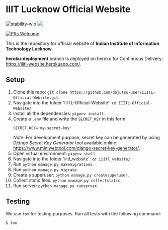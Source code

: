 # IIIT Lucknow Official Website

![stability-wip](https://img.shields.io/badge/stability-work_in_progress-lightgrey.svg?style=for-the-badge) ![](https://img.shields.io/travis/dojutsu-user/IIITL-Official-Website/master.svg?logo=travis&style=for-the-badge)

[![PRs Welcome](https://img.shields.io/badge/PRs-welcome-brightgreen.svg?style=for-the-badge)](http://makeapullrequest.com)


This is the repository for official website of **Indian Institute of Information Technology Lucknow**.

**heroku-deployment** branch is deployed on heroku for Continuous Delivery: https://iiitl-website.herokuapp.com/.

## Setup

1. Clone this repo: `git clone https://github.com/dojutsu-user/IIITL-Official-Website.git`.
2. Navigate into the folder 'IIITL-Official-Website': `cd IIITL-Official-Website/`.
3. Install all the dependencies: `pipenv install`.
4. Create a `.env` file and write the `SECRET_KEY` in this form:
    ```
    SECRET_KEY='my-secret-key'
    ```
    *Note*: For development purpose, secret key can be generated by using *Django Secret Key Generator* tool available online: https://www.miniwebtool.com/django-secret-key-generator/.
5. Open virtual environment: `pipenv shell`. 
6. Navigate into the folder 'iiitl_website': `cd iiitl_website/`.
7. Run `python manage.py makemigrations`.
8. Run `python manage.py migrate`.
9. Create a superuser: `python manage.py createsuperuser`.
10. Collect static files: `python manage.py collectstatic`.
11. Run server: `python manage.py runserver`.

## Testing
We use `tox` for testing purposes.
Run all tests with the following command:
```
$ tox
```
